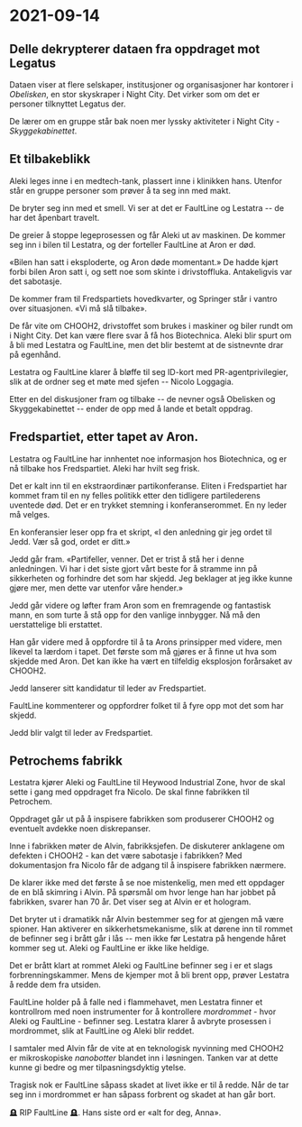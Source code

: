 # 2021-09-14

## Delle dekrypterer dataen fra oppdraget mot Legatus

Dataen viser at flere selskaper, institusjoner og organisasjoner har
kontorer i *Obelisken*, en stor skyskraper i Night City. Det virker
som om det er personer tilknyttet Legatus der.

De lærer om en gruppe står bak noen mer lyssky aktiviteter i Night
City - *Skyggekabinettet*.

## Et tilbakeblikk

Aleki leges inne i en medtech-tank, plassert inne i klinikken
hans. Utenfor står en gruppe personer som prøver å ta seg inn med
makt.

De bryter seg inn med et smell. Vi ser at det er FaultLine og Lestatra
-- de har det åpenbart travelt.

De greier å stoppe legeprosessen og får Aleki ut av maskinen. De
kommer seg inn i bilen til Lestatra, og der forteller FaultLine at
Aron er død.

«Bilen han satt i eksploderte, og Aron døde momentant.» De hadde kjørt
forbi bilen Aron satt i, og sett noe som skinte i
drivstoffluka. Antakeligvis var det sabotasje.

De kommer fram til Fredspartiets hovedkvarter, og Springer står i vantro
over situasjonen. «Vi må slå tilbake».

De får vite om CHOOH2, drivstoffet som brukes i maskiner og biler rundt
om i Night City. Det kan være flere svar å få hos Biotechnica. Aleki
blir spurt om å bli med Lestatra og FaultLine, men det blir bestemt at
de sistnevnte drar på egenhånd.

Lestatra og FaultLine klarer å bløffe til seg ID-kort med
PR-agentprivilegier, slik at de ordner seg et møte med sjefen --
Nicolo Loggagia.

Etter en del diskusjoner fram og tilbake -- de nevner også Obelisken
og Skyggekabinettet -- ender de opp med å lande et betalt oppdrag.

## Fredspartiet, etter tapet av Aron.

Lestatra og FaultLine har innhentet noe informasjon hos Biotechnica,
og er nå tilbake hos Fredspartiet. Aleki har hvilt seg frisk.

Det er kalt inn til en ekstraordinær partikonferanse. Eliten i
Fredspartiet har kommet fram til en ny felles politikk etter den
tidligere partilederens uventede død. Det er en trykket stemning i
konferanserommet. En ny leder må velges.

En konferansier leser opp fra et skript, «I den anledning gir jeg
ordet til Jedd. Vær så god, ordet er ditt.»

Jedd går fram. «Partifeller, venner. Det er trist å stå her i denne
anledningen. Vi har i det siste gjort vårt beste for å stramme inn på
sikkerheten og forhindre det som har skjedd. Jeg beklager at jeg ikke
kunne gjøre mer, men dette var utenfor våre hender.»

Jedd går videre og løfter fram Aron som en fremragende og fantastisk
mann, en som turte å stå opp for den vanlige innbygger. Nå må den
uerstattelige bli erstattet.

Han går videre med å oppfordre til å ta Arons prinsipper med videre,
men likevel ta lærdom i tapet. Det første som må gjøres er å finne ut
hva som skjedde med Aron. Det kan ikke ha vært en tilfeldig eksplosjon
forårsaket av CHOOH2.

Jedd lanserer sitt kandidatur til leder av Fredspartiet.

FaultLine kommenterer og oppfordrer folket til å fyre opp mot det som
har skjedd.

Jedd blir valgt til leder av Fredspartiet.

## Petrochems fabrikk

Lestatra kjører Aleki og FaultLine til Heywood Industrial Zone, hvor
de skal sette i gang med oppdraget fra Nicolo. De skal finne fabrikken
til Petrochem.

Oppdraget går ut på å inspisere fabrikken som produserer CHOOH2 og
eventuelt avdekke noen diskrepanser.

Inne i fabrikken møter de Alvin, fabrikksjefen. De diskuterer
anklagene om defekten i CHOOH2 - kan det være sabotasje i fabrikken?
Med dokumentasjon fra Nicolo får de adgang til å inspisere fabrikken
nærmere.

De klarer ikke med det første å se noe mistenkelig, men med ett
oppdager de en blå skimring i Alvin. På spørsmål om hvor lenge han har
jobbet på fabrikken, svarer han 70 år. Det viser seg at Alvin er et
hologram.

Det bryter ut i dramatikk når Alvin bestemmer seg for at gjengen må
være spioner. Han aktiverer en sikkerhetsmekanisme, slik at dørene inn
til rommet de befinner seg i brått går i lås -- men ikke før Lestatra
på hengende håret kommer seg ut. Aleki og FaultLine er ikke like
heldige.

Det er brått klart at rommet Aleki og FaultLine befinner seg i er et
slags forbrenningskammer. Mens de kjemper mot å bli brent opp, prøver
Lestatra å redde dem fra utsiden.

FaultLine holder på å falle ned i flammehavet, men Lestatra finner et
kontrollrom med noen instrumenter for å kontrollere *mordrommet* -
hvor Aleki og FaultLine - befinner seg. Lestatra klarer å avbryte
prosessen i mordrommet, slik at FaultLine og Aleki blir reddet.

I samtaler med Alvin får de vite at en teknologisk nyvinning med
CHOOH2 er mikroskopiske *nanobotter* blandet inn i løsningen. Tanken
var at dette kunne gi bedre og mer tilpasningsdyktig ytelse.

Tragisk nok er FaultLine såpass skadet at livet ikke er til å
redde. Når de tar seg inn i mordrommet er han såpass forbrent og
skadet at han går bort.

🪦 RIP FaultLine 🪦. Hans siste ord er «alt for deg, Anna».
